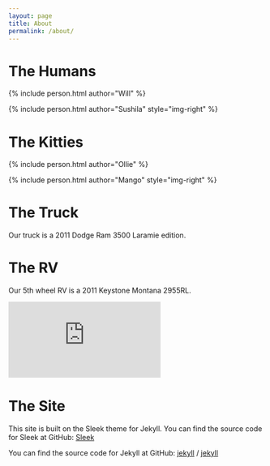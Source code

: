 ```yaml
---
layout: page
title: About
permalink: /about/
---
```

# The Humans

{% include person.html author="Will" %}

{% include person.html author="Sushila" style="img-right" %}

# The Kitties

{% include person.html author="Ollie" %}

{% include person.html author="Mango" style="img-right" %}

# The Truck
Our truck is a 2011 Dodge Ram 3500 Laramie edition.

# The RV
Our 5th wheel RV is a 2011 Keystone Montana 2955RL.

<div class="embed-responsive">
	<iframe class="embed-responsive-item" src="https://www.youtube.com/embed/zEvU5_bzMrA" frameborder="0" allow="encrypted-media" allowfullscreen></iframe>
</div>

# The Site
This site is built on the Sleek theme for Jekyll. You can find the source code for Sleek at GitHub:
[Sleek](https://github.com/janczizikow/sleek)

You can find the source code for Jekyll at GitHub:
[jekyll][jekyll-organization] /
[jekyll](https://github.com/jekyll/jekyll)


[jekyll-organization]: https://github.com/jekyll
